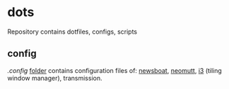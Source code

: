 # dots

Repository contains dotfiles, configs, scripts

## config

*.config* [folder](https://github.com/nnalijm/dots/tree/main/.config) contains configuration files of: [newsboat](https://newsboat.org/index.html), [neomutt](https://neomutt.org/), [i3](https://i3wm.org/) (tiling window manager), transmission.